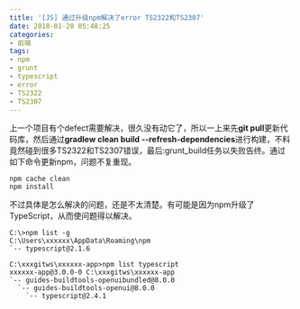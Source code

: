 ```yaml
---
title: '[JS] 通过升级npm解决了error TS2322和TS2307'
date: 2018-01-28 05:48:25
categories: 
- 前端
tags: 
- npm
- grunt
- typescript
- error
- TS2322
- TS2307
---
```


上一个项目有个defect需要解决，很久没有动它了，所以一上来先**git pull**更新代码库，然后通过**gradlew clean build --refresh-dependencies**进行构建，不料竟然碰到很多TS2322和TS2307错误，最后:grunt_build任务以失败告终。通过如下命令更新npm，问题不复重现。
```
npm cache clean
npm install
```

不过具体是怎么解决的问题，还是不太清楚。有可能是因为npm升级了TypeScript，从而使问题得以解决。
```
C:\>npm list -g
C:\Users\xxxxxx\AppData\Roaming\npm
`-- typescript@2.1.6

C:\xxxgitws\xxxxxx-app>npm list typescript
xxxxxx-app@3.0.0-0 C:\xxxgitws\xxxxxx-app
`-- guides-buildtools-openuibundled@8.0.0
  `-- guides-buildtools-openui@8.0.0
    `-- typescript@2.4.1
```